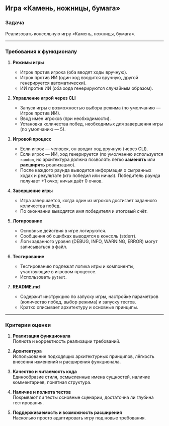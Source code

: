 ## Игра «Камень, ножницы, бумага»

### Задача
Реализовать консольную игру «Камень, ножницы, бумага».

---

### Требования к функционалу

1. **Режимы игры**  
   - Игрок против игрока (оба вводят ходы вручную).  
   - Игрок против ИИ (один ход вводится вручную, другой генерируется автоматически).  
   - ИИ против ИИ (оба хода генерируются случайным образом).

2. **Управление игрой через CLI**  
   - Запуск игры с возможностью выбора режима (по умолчанию — Игрок против ИИ).  
   - Ввод имён игроков (при необходимости).  
   - Установка количества побед, необходимых для завершения игры (по умолчанию — 5).

3. **Игровой процесс**  
   - Если игрок — человек, он вводит ход вручную (через CLI).  
   - Если игрок — ИИ, ход генерируется (по умолчанию используется `random`, но архитектура должна позволять легко **заменять** или **расширять** реализацию).
   - После каждого раунда выводится информация о сыгранных ходах и результате (кто победил или ничья). Победитель раунда получает +1 очко; ничья даёт 0 очков.

4. **Завершение игры**  
   - Игра завершается, когда один из игроков достигает заданного количества побед.  
   - По окончании выводятся имя победителя и итоговый счёт.

5. **Логирование**
   - Основные действия в игре логируются.  
   - Сообщения об ошибках выводятся в консоль (stderr).
   - Логи заданного уровня (DEBUG, INFO, WARNING, ERROR) могут записываться в файл.

6. **Тестирование**  
   - Тестированию подлежат логика игры и компоненты, участвующие в игровом процессе.  
   - Использовать `pytest`.

7. **README.md**
   - Содержит инструкцию по запуску игры, настройке параметров (количество побед, выбор режима) и запуску тестов.  
   - Кратко описывает архитектуру и основные принципы.

---

### Критерии оценки

1. **Реализация функционала**  
   Полнота и корректность реализации требований.

2. **Архитектура**  
   Использование подходящих архитектурных принципов, лёгкость внесения изменений и расширения функционала.

3. **Качество и читаемость кода**  
   Единообразие стиля, осмысленные имена сущностей, наличие комментариев, понятная структура.

4. **Наличие и полнота тестов**  
   Покрывают ли тесты основные сценарии, достаточна ли глубина тестирования.

5. **Поддерживаемость и возможность расширения**  
   Насколько просто адаптировать игру под новые требования.